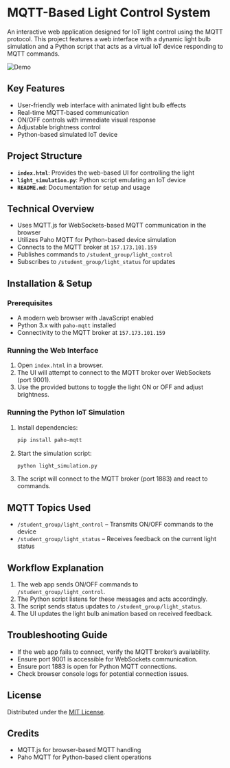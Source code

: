 # MQTT-Based Light Control System

An interactive web application designed for IoT light control using the MQTT protocol. This project features a web interface with a dynamic light bulb simulation and a Python script that acts as a virtual IoT device responding to MQTT commands.

![Demo](https://via.placeholder.com/800x400?text=MQTT+Light+Control+Demo)

## Key Features

- User-friendly web interface with animated light bulb effects
- Real-time MQTT-based communication
- ON/OFF controls with immediate visual response
- Adjustable brightness control
- Python-based simulated IoT device

## Project Structure

- **`index.html`**: Provides the web-based UI for controlling the light
- **`light_simulation.py`**: Python script emulating an IoT device
- **`README.md`**: Documentation for setup and usage

## Technical Overview

- Uses MQTT.js for WebSockets-based MQTT communication in the browser
- Utilizes Paho MQTT for Python-based device simulation
- Connects to the MQTT broker at `157.173.101.159`
- Publishes commands to `/student_group/light_control`
- Subscribes to `/student_group/light_status` for updates

## Installation & Setup

### Prerequisites

- A modern web browser with JavaScript enabled
- Python 3.x with `paho-mqtt` installed
- Connectivity to the MQTT broker at `157.173.101.159`

### Running the Web Interface

1. Open `index.html` in a browser.
2. The UI will attempt to connect to the MQTT broker over WebSockets (port 9001).
3. Use the provided buttons to toggle the light ON or OFF and adjust brightness.

### Running the Python IoT Simulation

1. Install dependencies:
   ```bash
   pip install paho-mqtt
   ```
2. Start the simulation script:
   ```bash
   python light_simulation.py
   ```
3. The script will connect to the MQTT broker (port 1883) and react to commands.

## MQTT Topics Used

- `/student_group/light_control` – Transmits ON/OFF commands to the device
- `/student_group/light_status` – Receives feedback on the current light status

## Workflow Explanation

1. The web app sends ON/OFF commands to `/student_group/light_control`.
2. The Python script listens for these messages and acts accordingly.
3. The script sends status updates to `/student_group/light_status`.
4. The UI updates the light bulb animation based on received feedback.

## Troubleshooting Guide

- If the web app fails to connect, verify the MQTT broker’s availability.
- Ensure port 9001 is accessible for WebSockets communication.
- Ensure port 1883 is open for Python MQTT connections.
- Check browser console logs for potential connection issues.

## License

Distributed under the [MIT License](LICENSE).

## Credits

- MQTT.js for browser-based MQTT handling
- Paho MQTT for Python-based client operations
